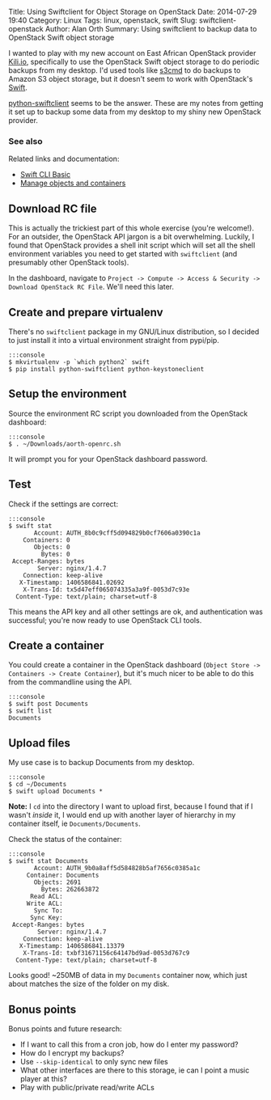 Title: Using Swiftclient for Object Storage on OpenStack
Date: 2014-07-29 19:40
Category: Linux
Tags: linux, openstack, swift
Slug: swiftclient-openstack
Author: Alan Orth
Summary: Using swiftclient to backup data to OpenStack Swift object storage

I wanted to play with my new account on East African OpenStack provider [Kili.io](http://kili.io/), specifically to use the OpenStack Swift object storage to do periodic backups from my desktop.  I'd used tools like [s3cmd](http://s3tools.org/s3cmd) to do backups to Amazon S3 object storage, but it doesn't seem to work with OpenStack's [Swift](http://docs.openstack.org/developer/swift/).

[python-swiftclient](https://www.swiftstack.com/docs/integration/python-swiftclient.html) seems to be the answer. These are my notes from getting it set up to backup some data from my desktop to my shiny new OpenStack provider.

### See also
Related links and documentation:

- [Swift CLI Basic](http://docs.openstack.org/grizzly/openstack-object-storage/admin/content/swift-cli-basics.html)
- [Manage objects and containers](http://docs.openstack.org/user-guide/content/managing-openstack-object-storage-with-swift-cli.html)

## Download RC file
This is actually the trickiest part of this whole exercise (you're welcome!).  For an outsider, the OpenStack API jargon is a bit overwhelming.  Luckily, I found that OpenStack provides a shell init script which will set all the shell environment variables you need to get started with `swiftclient` (and presumably other OpenStack tools).

In the dashboard, navigate to `Project -> Compute -> Access & Security -> Download OpenStack RC File`.  We'll need this later.

## Create and prepare virtualenv
There's no `swiftclient` package in my GNU/Linux distribution, so I decided to just install it into a virtual environment straight from pypi/pip.

    :::console
    $ mkvirtualenv -p `which python2` swift
    $ pip install python-swiftclient python-keystoneclient

## Setup the environment
Source the environment RC script you downloaded from the OpenStack dashboard:

    :::console
    $ . ~/Downloads/aorth-openrc.sh

It will prompt you for your OpenStack dashboard password.

## Test
Check if the settings are correct:

    :::console
    $ swift stat
           Account: AUTH_8b0c9cff5d094829b0cf7606a0390c1a
        Containers: 0
           Objects: 0
             Bytes: 0
     Accept-Ranges: bytes
            Server: nginx/1.4.7
        Connection: keep-alive
       X-Timestamp: 1406586841.02692
        X-Trans-Id: tx5d47eff065074335a3a9f-0053d7c93e
      Content-Type: text/plain; charset=utf-8

This means the API key and all other settings are ok, and authentication was successful; you're now ready to use OpenStack CLI tools.

## Create a container
You could create a container in the OpenStack dashboard (`Object Store -> Containers -> Create Container`), but it's much nicer to be able to do this from the commandline using the API.

    :::console
    $ swift post Documents
    $ swift list
    Documents

## Upload files
My use case is to backup Documents from my desktop.

    :::console
    $ cd ~/Documents
    $ swift upload Documents *

**Note:** I `cd` into the directory I want to upload first, because I found that if I wasn't *inside* it, I would end up with another layer of hierarchy in my container itself, ie `Documents/Documents`.

Check the status of the container:

    :::console
    $ swift stat Documents
           Account: AUTH_9b0a8aff5d584828b5af7656c0385a1c
         Container: Documents
           Objects: 2691
             Bytes: 262663872
          Read ACL:
         Write ACL:
           Sync To:
          Sync Key:
     Accept-Ranges: bytes
            Server: nginx/1.4.7
        Connection: keep-alive
       X-Timestamp: 1406586841.13379
        X-Trans-Id: txbf31671156c64147bd9ad-0053d767c9
      Content-Type: text/plain; charset=utf-8

Looks good!  ~250MB of data in my `Documents` container now, which just about matches the size of the folder on my disk. 

## Bonus points
Bonus points and future research:

- If I want to call this from a cron job, how do I enter my password?
- How do I encrypt my backups?
- Use `--skip-identical` to only sync new files
- What other interfaces are there to this storage, ie can I point a music player at this?
- Play with public/private read/write ACLs
